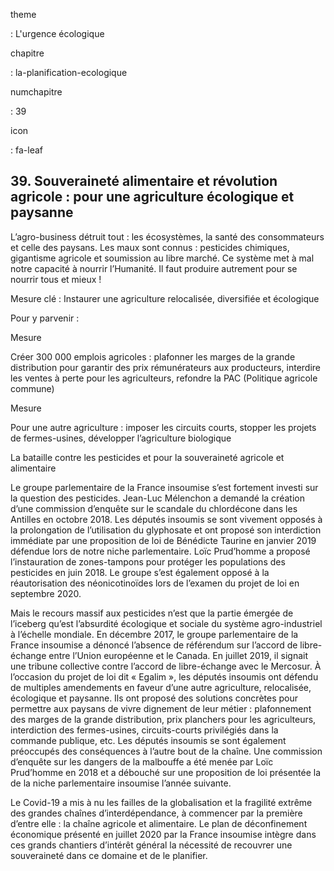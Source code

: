 theme

:   L'urgence écologique

chapitre

:   la-planification-ecologique

numchapitre

:   39

icon

:   fa-leaf

39\. Souveraineté alimentaire et révolution agricole : pour une
agriculture écologique et paysanne
----------------------------------------------------------------------------

<div class="admonition note">

L’agro-business détruit tout : les écosystèmes, la santé des
consommateurs et celle des paysans. Les maux sont connus : pesticides
chimiques, gigantisme agricole et soumission au libre marché. Ce système
met à mal notre capacité à nourrir l’Humanité. Il faut produire
autrement pour se nourrir tous et mieux !

</div>

Mesure clé : Instaurer une agriculture relocalisée, diversifiée et
écologique

Pour y parvenir :

<div class="admonition">

Mesure

Créer 300 000 emplois agricoles : plafonner les marges de la grande
distribution pour garantir des prix rémunérateurs aux producteurs,
interdire les ventes à perte pour les agriculteurs, refondre la
PAC (Politique agricole commune)

</div>

<div class="admonition">

Mesure

Pour une autre agriculture : imposer les circuits courts, stopper les
projets de fermes-usines, développer l’agriculture biologique

</div>

<div class="admonition note">

La bataille contre les pesticides et pour la souveraineté agricole et
alimentaire

Le groupe parlementaire de la France insoumise s’est fortement investi
sur la question des pesticides. Jean-Luc Mélenchon a demandé la création
d’une commission d’enquête sur le scandale du chlordécone dans les
Antilles en octobre 2018. Les députés insoumis se sont vivement opposés
à la prolongation de l’utilisation du glyphosate et ont proposé son
interdiction immédiate par une proposition de loi de Bénédicte Taurine
en janvier 2019 défendue lors de notre niche parlementaire. Loïc
Prud’homme a proposé l’instauration de zones-tampons pour protéger les
populations des pesticides en juin 2018. Le groupe s’est également
opposé à la réautorisation des néonicotinoïdes lors de l’examen du
projet de loi en septembre 2020.

Mais le recours massif aux pesticides n’est que la partie émergée de
l’iceberg qu’est l’absurdité écologique et sociale du système
agro-industriel à l’échelle mondiale. En décembre 2017, le groupe
parlementaire de la France insoumise a dénoncé l’absence de référendum
sur l’accord de libre-échange entre l’Union européenne et le Canada. En
juillet 2019, il signait une tribune collective contre l’accord de
libre-échange avec le Mercosur. À l’occasion du projet de loi dit «
Egalim », les députés insoumis ont défendu de multiples amendements en
faveur d’une autre agriculture, relocalisée, écologique et paysanne. Ils
ont proposé des solutions concrètes pour permettre aux paysans de vivre
dignement de leur métier : plafonnement des marges de la grande
distribution, prix planchers pour les agriculteurs, interdiction des
fermes-usines, circuits-courts privilégiés dans la commande publique,
etc. Les députés insoumis se sont également préoccupés des conséquences
à l’autre bout de la chaîne. Une commission d’enquête sur les dangers de
la malbouffe a été menée par Loïc Prud’homme en 2018 et a débouché sur
une proposition de loi présentée la de la niche parlementaire insoumise
l’année suivante.

Le Covid-19 a mis à nu les failles de la globalisation et la fragilité
extrême des grandes chaînes d’interdépendance, à commencer par la
première d’entre elle : la chaîne agricole et alimentaire. Le plan de
déconfinement économique présenté en juillet 2020 par la France
insoumise intègre dans ces grands chantiers d’intérêt général la
nécessité de recouvrer une souveraineté dans ce domaine et de le
planifier.

</div>

